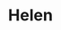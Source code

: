 ---
layout: piece
colection_name: paintings
title: Helen
id: helen
media: Acrylic
dimensions: 8½ x 11
description: Painted with popsicle sticks on board.
price: $80
create_date: 2014
---